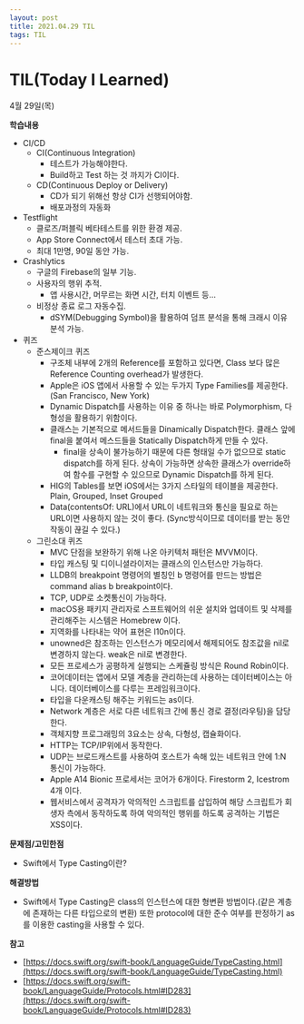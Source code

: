 ```yaml
---
layout: post
title: 2021.04.29 TIL
tags: TIL
---
```

# TIL(Today I Learned)

4월 29일(목)

**학습내용**

- CI/CD
    - CI(Continuous Integration)
        - 테스트가 가능해야한다.
        - Build하고 Test 하는 것 까지가 CI이다.
    - CD(Continuous Deploy or Delivery)
        - CD가 되기 위해선 항상 CI가 선행되어야함.
        - 배포과정의 자동화
- Testflight
    - 클로즈/퍼블릭 베타테스트를 위한 환경 제공.
    - App Store Connect에서 테스터 초대 가능.
    - 최대 1만명, 90일 동안 가능.
- Crashlytics
    - 구글의 Firebase의 일부 기능.
    - 사용자의 행위 추적.
        - 앱 사용시간, 머무르는 화면 시간, 터치 이벤트 등...
    - 비정상 종료 로그 자동수집.
        - dSYM(Debugging Symbol)을 활용하여 덤프 분석을 통해 크래시 이유 분석 가능.
- 퀴즈
    - 준스제이크 퀴즈
        - 구조체 내부에 2개의 Reference를 포함하고 있다면, Class 보다 많은 Reference Counting overhead가 발생한다.
        - Apple은 iOS 앱에서 사용할 수 있는 두가지 Type Families를 제공한다. (San Francisco, New York)
        - Dynamic Dispatch를 사용하는 이유 중 하나는 바로 Polymorphism, 다형성을 활용하기 위함이다.
        - 클래스는 기본적으로 메서드들을 Dinamically Dispatch한다. 클래스 앞에 final을 붙여서 메스드들을 Statically Dispatch하게 만들 수 있다.
            - final을 상속이 불가능하기 때문에 다른 형태일 수가 없으므로 static dispatch를 하게 된다.  상속이 가능하면 상속한 클래스가 override하여 함수를 구현할 수 있으므로 Dynamic Dispatch를 하게 된다.
        - HIG의 Tables를 보면 iOS에서는 3가지 스타일의 테이블을 제공한다. Plain, Grouped, Inset Grouped
        - Data(contentsOf: URL)에서 URL이 네트워크와 통신을 필요로 하는 URL이면 사용하지 않는 것이 좋다. (Sync방식이므로 데이터를 받는 동안 작동이 끊길 수 있다.)
    - 그린소대 퀴즈
        - MVC 단점을 보완하기 위해 나온 아키텍처 패턴은 MVVM이다.
        - 타입 캐스팅 및 디이니셜라이저는 클래스의 인스턴스만 가능하다.
        - LLDB의 breakpoint 명령어의 별칭인 b 명령어를 만드는 방법은 command alias b breakpoint이다.
        - TCP, UDP로 소켓통신이 가능하다.
        - macOS용 패키지 관리자로 스프트웨어의 쉬운 설치와 업데이트 및 삭제를 관리해주는 시스템은 Homebrew 이다.
        - 지역화를 나타내는 약어 표현은 l10n이다.
        - unowned은 참조하는 인스턴스가 메모리에서 해제되어도 참조값을 nil로 변경하지 않는다. weak은 nil로 변경한다.
        - 모든 프로세스가 공평하게 실행되는 스케쥴링 방식은 Round Robin이다.
        - 코어데이터는 앱에서 모델 계층을 관리하는데 사용하는 데이터베이스는 아니다. 데이터베이스를 다루는 프레임워크이다.
        - 타입을 다운캐스팅 해주는 키워드는 as이다.
        - Network 계층은 서로 다른 네트워크 간에 통신 경로 결정(라우팅)을 담당한다.
        - 객체지향 프로그래밍의 3요소는 상속, 다형성, 캡슐화이다.
        - HTTP는 TCP/IP위에서 동작한다.
        - UDP는 브로드캐스트를 사용하여 호스트가 속해 있는 네트워크 안에 1:N 통신이 가능하다.
        - Apple A14 Bionic 프로세서는 코어가 6개이다. Firestorm 2, Icestrom 4개 이다.
        - 웹서비스에서 공격자가 악의적인 스크립트를 삽입하여 해당 스크립트가 회생자 측에서 동작하도록 하여 악의적인 행위를 하도록 공격하는 기법은 XSS이다.

**문제점/고민한점**

- Swift에서 Type Casting이란?

**해결방법**

- Swift에서 Type Casting은 class의 인스턴스에 대한 형변환  방법이다.(같은 계층에 존재하는 다른 타입으로의 변환) 또한 protocol에 대한 준수 여부를 판정하기 as를 이용한 casting을 사용할 수 있다.

**참고**

- [https://docs.swift.org/swift-book/LanguageGuide/TypeCasting.html](https://docs.swift.org/swift-book/LanguageGuide/TypeCasting.html)
- [https://docs.swift.org/swift-book/LanguageGuide/Protocols.html#ID283](https://docs.swift.org/swift-book/LanguageGuide/Protocols.html#ID283)
